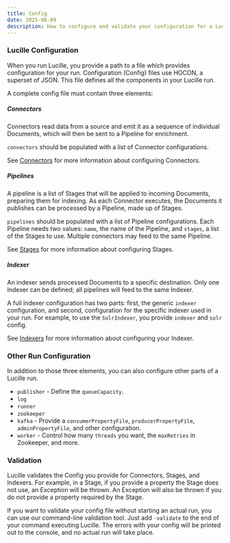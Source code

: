```yaml
---
title: Config
date: 2025-06-09
description: How to configure and validate your configuration for a Lucille run.
---
```


### Lucille Configuration

When you run Lucille, you provide a path to a file which provides configuration for your run. Configuration (Config) files use HOCON, 
a superset of JSON. This file defines all the components in your Lucille run. 

A complete config file must contain three elements:

##### Connectors

Connectors read data from a source and emit it as a sequence of individual Documents, which will then be sent to a Pipeline for enrichment.

`connectors` should be populated with a list of Connector configurations. 

See [Connectors](Connectors/_index.md) for more information about configuring Connectors.

##### Pipelines

A pipeline is a list of Stages that will be applied to incoming Documents, preparing them for indexing.
As each Connector executes, the Documents it publishes can be processed by a Pipeline, made up of Stages. 

`pipelines` should be populated with a list of Pipeline configurations. Each Pipeline needs two values: `name`, 
the name of the Pipeline, and `stages`, a list of the Stages to use. Multiple connectors may feed to the same Pipeline. 

See [Stages](Stages/_index.md) for more information about configuring Stages.

##### Indexer

An indexer sends processed Documents to a specific destination. Only one Indexer can be defined; all pipelines will feed to the same Indexer.

A full indexer configuration has two parts: first, the generic `indexer` configuration, and second, configuration for the specific indexer
used in your run. For example, to use the `SolrIndexer`, you provide `indexer` and `solr` config.

See [Indexers](Indexers/_index.md) for more information about configuring your Indexer.

### Other Run Configuration

In addition to those three elements, you can also configure other parts of a Lucille run.
* `publisher` - Define the `queueCapacity`.
* `log`
* `runner`
* `zookeeper`
* `kafka` - Provide a `consumerPropertyFile`, `producerPropertyFile`, `adminPropertyFile`, and other configuration.
* `worker` - Control how many `threads` you want, the `maxRetries` in Zookeeper, and more.

### Validation

Lucille validates the Config you provide for Connectors, Stages, and Indexers. For example, in a Stage, if you provide a property 
the Stage does not use, an Exception will be thrown. An Exception will also be thrown if you do not provide a property required by
the Stage. 

If you want to validate your config file without starting an actual run, you can use our command-line validation tool. Just add 
`-validate` to the end of your command executing Lucille. The errors with your config will be printed out to the console, and
no actual run will take place.